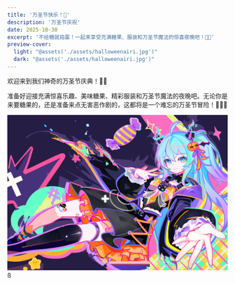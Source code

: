 ```yaml
---
title: '万圣节快乐！🎃'
description: '万圣节庆祝'
date: 2025-10-30
excerpt: '不给糖就捣蛋！一起来享受充满糖果、服装和万圣节魔法的惊喜夜晚吧！🍭👻'
preview-cover:
  light: "@assets('./assets/halloweenairi.jpg')"
  dark: "@assets('./assets/halloweenairi.jpg')"
---
```


欢迎来到我们神奇的万圣节庆典！🎃✨

准备好迎接充满惊喜乐趣、美味糖果、精彩服装和万圣节魔法的夜晚吧。无论你是来要糖果的，还是准备来点无害恶作剧的，这都将是一个难忘的万圣节冒险！🍭👻🦇

![万圣节插画](./assets/halloweenairi.jpg)
ß
